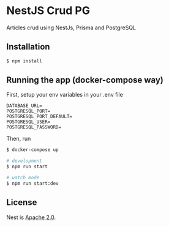 # NestJS Crud PG

Articles crud using NestJs, Prisma and PostgreSQL

## Installation

```bash
$ npm install
```

## Running the app (docker-compose way)
First, setup your env variables in your .env file
```text
DATABASE_URL=
POSTGRESQL_PORT=
POSTGRESQL_PORT_DEFAULT=
POSTGRESQL_USER=
POSTGRESQL_PASSWORD=
```

Then, run
```bash
$ docker-compose up

# development
$ npm run start

# watch mode
$ npm run start:dev
```

## License

Nest is [Apache 2.0](LICENSE).
